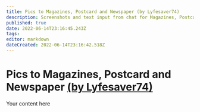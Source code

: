 ```yaml
---
title: Pics to Magazines, Postcard and Newspaper (by Lyfesaver74)
description: Screenshots and text input from chat for Magazines, Postcard, and Newspaper
published: true
date: 2022-06-14T23:16:45.243Z
tags: 
editor: markdown
dateCreated: 2022-06-14T23:16:42.518Z
---
```


# Pics to Magazines, Postcard and Newspaper [(by Lyfesaver74)](https://www.twitch.tv/lyfesaver74)
Your content here